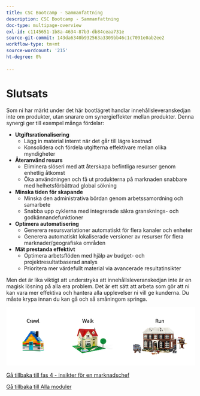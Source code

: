 ```yaml
---
title: CSC Bootcamp - Sammanfattning
description: CSC Bootcamp - Sammanfattning
doc-type: multipage-overview
exl-id: c1145651-1b8a-4634-87b3-db84ceaa731e
source-git-commit: 143da6340b932563a3309bb46c1c7091e0ab2ee2
workflow-type: tm+mt
source-wordcount: '215'
ht-degree: 0%

---
```


# Slutsats

Som ni har märkt under det här bootlägret handlar innehållsleveranskedjan inte om produkter, utan snarare om synergieffekter mellan produkter. Denna synergi ger till exempel många fördelar:

- **Utgiftsrationalisering**
   - Lägg in material internt när det går till lägre kostnad
   - Konsolidera och fördela utgifterna effektivare mellan olika myndigheter
- **Återanvänd resurs**
   - Eliminera slöseri med att återskapa befintliga resurser genom enhetlig åtkomst
   - Öka användningen och få ut produkterna på marknaden snabbare med helhetsförbättrad global sökning
- **Minska tiden för skapande**
   - Minska den administrativa bördan genom arbetssamordning och samarbete
   - Snabba upp cyklerna med integrerade säkra gransknings- och godkännandefunktioner
- **Optimera automatisering**
   - Generera resursvariationer automatiskt för flera kanaler och enheter
   - Generera automatiskt lokaliserade versioner av resurser för flera marknader/geografiska områden
- **Mät prestanda effektivt**
   - Optimera arbetsflöden med hjälp av budget- och projektresultatbaserad analys
   - Prioritera mer värdefullt material via avancerade resultatinsikter

Men det är lika viktigt att understryka att innehållsleveranskedjan inte är en magisk lösning på alla era problem. Det är ett sätt att arbeta som gör att ni kan vara mer effektiva och hantera alla upplevelser ni vill ge kunderna. Du måste krypa innan du kan gå och så småningom springa.

![Kör crawlning](./images/crawl-walk-run.png)


[Gå tillbaka till fas 4 - insikter för en marknadschef](./phases/insights/marketing-manager.md)

[Gå tillbaka till Alla moduler](./overview.md)
